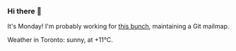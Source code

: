 ### Hi there :wave:

It's Monday! I'm probably working for [this bunch](https://github.com/kohofinancial), maintaining a Git mailmap.

Weather in Toronto: sunny, at +11°C.
